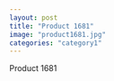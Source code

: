 ```yaml
---
layout: post
title: "Product 1681"
image: "product1681.jpg"
categories: "category1"
---
```

Product 1681
